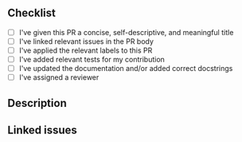 ## Checklist

- [ ] I've given this PR a concise, self-descriptive, and meaningful title
- [ ] I've linked relevant issues in the PR body
- [ ] I've applied the relevant labels to this PR
- [ ] I've added relevant tests for my contribution
- [ ] I've updated the documentation and/or added correct docstrings
- [ ] I've assigned a reviewer

<!--- For the title, please observe the following rules:
	- Provide a concise and self-descriptive title
	- Do not include the applicable issue number in the title, do it in the PR body
	- If the PR is not ready for review, convert it to a draft.
-->

## Description
<!-- describe what the PR is about. Explain the approach and possible drawbacks.It's ok to repeat some text from the related issue. -->

## Linked issues
<!-- If the PR fixes any issues, indicate it here with issue-closing keywords: e.g. Resolves #XX, Fixes #XX, Addresses #XX. Note that if you want multiple issues to be autoclosed on PR merge, you must use the issue-closing verb before each relevant issue: e.g. Resolves #1, Resolves #2 -->